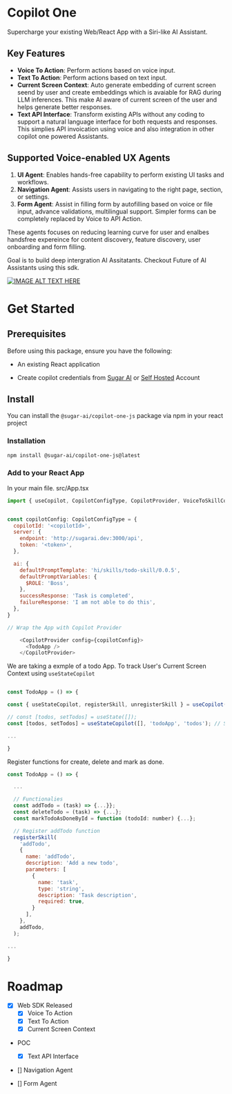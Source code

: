 # Copilot One

Supercharge your existing Web/React App with a Siri-like AI Assistant.

## Key Features

- **Voice To Action**: Perform actions based on voice input.
- **Text To Action**: Perform actions based on text input.
- **Current Screen Context**: Auto generate embedding of current screen seend by user and create embeddings which is avaiable for RAG during LLM inferences. This make AI aware of current screen of the user and helps generate better responses.
- **Text API Interface**: Transform existing APIs without any coding to support a natural language interface for both requests and responses. This simplies API invoication using voice and also integration in other copilot one powered Assistants.

## Supported Voice-enabled UX Agents

1. **UI Agent**: Enables hands-free capability to perform existing UI tasks and workflows.
2. **Navigation Agent**: Assists users in navigating to the right page, section, or settings.
3. **Form Agent**: Assist in filling form by autofilling based on voice or file input, advance validations, multilingual support. Simpler forms can be completely replaced by Voice to API Action.

These agents focuses on reducing learning curve for user and enalbes handsfree expereince for content discovery, feature discovery, user onboarding and form filling.

Goal is to build deep intergration AI Assitatants. Checkout Future of AI Assistants using this sdk.

[![IMAGE ALT TEXT HERE](https://img.youtube.com/vi/t2e0CThWZUE/0.jpg)](https://www.youtube.com/watch?v=t2e0CThWZUE)


# Get Started

## Prerequisites

Before using this package, ensure you have the following:

- An existing React application

- Create copilot credentials from  [Sugar AI](https://play.sugarcaneai.dev) or [Self Hosted](https://github.com/SugarAI-HQ/CopilotOne/tree/develop/apps/factory) Account



## Install
You can install the `@sugar-ai/copilot-one-js` package via npm in your react project

### Installation
````bash
npm install @sugar-ai/copilot-one-js@latest
````

### Add to your React App

In your main file. src/App.tsx
```js
import { useCopilot, CopilotConfigType, CopilotProvider, VoiceToSkillComponent } from '@sugar-ai/copilot-one-js';


const copilotConfig: CopilotConfigType = {
  copilotId: '<copilotId>',
  server: {
    endpoint: 'http://sugarai.dev:3000/api',
    token: '<token>',
  },

  ai: {
    defaultPromptTemplate: 'hi/skills/todo-skill/0.0.5',
    defaultPromptVariables: {
      $ROLE: 'Boss',
    },
    successResponse: 'Task is completed',
    failureResponse: 'I am not able to do this',
  },
}

// Wrap the App with Copilot Provider

    <CopilotProvider config={copilotConfig}>
      <TodoApp />
    </CopilotProvider>
```






We are taking a exmple of a todo App. To track User's Current Screen Context using `useStateCopilot`

```js

const TodoApp = () => {

const { useStateCopilot, registerSkill, unregisterSkill } = useCopilot(); // Add

// const [todos, setTodos] = useState([]);
const [todos, setTodos] = useStateCopilot([], 'todoApp', 'todos'); // Switch

...

}

```

Register functions for create, delete and mark as done.

```js
const TodoApp = () => {

  ...

  // Functionalies
  const addTodo = (task) => {...}};
  const deleteTodo = (task) => {...};
  const markTodoAsDoneById = function (todoId: number) {...};

  // Register addTodo function
  registerSkill(
    'addTodo',
    {
      name: 'addTodo',
      description: 'Add a new todo',
      parameters: [
        {
          name: 'task',
          type: 'string',
          description: 'Task description',
          required: true,
        }
      ],
    },
    addTodo,
  );

...

}

```



# Roadmap
- [x] Web SDK Released
  - [x] Voice To Action
  - [x] Text To Action
  - [x] Current Screen Context

- POC

  - [x] Text API Interface


- [] Navigation Agent
- [] Form Agent